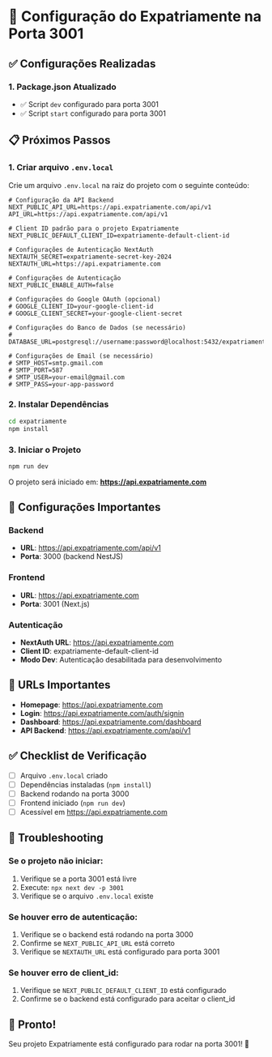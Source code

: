 # 🚀 Configuração do Expatriamente na Porta 3001

## ✅ Configurações Realizadas

### 1. Package.json Atualizado

- ✅ Script `dev` configurado para porta 3001
- ✅ Script `start` configurado para porta 3001

## 📋 Próximos Passos

### 1. Criar arquivo `.env.local`

Crie um arquivo `.env.local` na raiz do projeto com o seguinte conteúdo:

```env
# Configuração da API Backend
NEXT_PUBLIC_API_URL=https://api.expatriamente.com/api/v1
API_URL=https://api.expatriamente.com/api/v1

# Client ID padrão para o projeto Expatriamente
NEXT_PUBLIC_DEFAULT_CLIENT_ID=expatriamente-default-client-id

# Configurações de Autenticação NextAuth
NEXTAUTH_SECRET=expatriamente-secret-key-2024
NEXTAUTH_URL=https://api.expatriamente.com

# Configurações de Autenticação
NEXT_PUBLIC_ENABLE_AUTH=false

# Configurações do Google OAuth (opcional)
# GOOGLE_CLIENT_ID=your-google-client-id
# GOOGLE_CLIENT_SECRET=your-google-client-secret

# Configurações do Banco de Dados (se necessário)
# DATABASE_URL=postgresql://username:password@localhost:5432/expatriamente

# Configurações de Email (se necessário)
# SMTP_HOST=smtp.gmail.com
# SMTP_PORT=587
# SMTP_USER=your-email@gmail.com
# SMTP_PASS=your-app-password
```

### 2. Instalar Dependências

```bash
cd expatriamente
npm install
```

### 3. Iniciar o Projeto

```bash
npm run dev
```

O projeto será iniciado em: **https://api.expatriamente.com**

## 🔧 Configurações Importantes

### Backend

- **URL**: https://api.expatriamente.com/api/v1
- **Porta**: 3000 (backend NestJS)

### Frontend

- **URL**: https://api.expatriamente.com
- **Porta**: 3001 (Next.js)

### Autenticação

- **NextAuth URL**: https://api.expatriamente.com
- **Client ID**: expatriamente-default-client-id
- **Modo Dev**: Autenticação desabilitada para desenvolvimento

## 🎯 URLs Importantes

- **Homepage**: https://api.expatriamente.com
- **Login**: https://api.expatriamente.com/auth/signin
- **Dashboard**: https://api.expatriamente.com/dashboard
- **API Backend**: https://api.expatriamente.com/api/v1

## ✅ Checklist de Verificação

- [ ] Arquivo `.env.local` criado
- [ ] Dependências instaladas (`npm install`)
- [ ] Backend rodando na porta 3000
- [ ] Frontend iniciado (`npm run dev`)
- [ ] Acessível em https://api.expatriamente.com

## 🚨 Troubleshooting

### Se o projeto não iniciar:

1. Verifique se a porta 3001 está livre
2. Execute: `npx next dev -p 3001`
3. Verifique se o arquivo `.env.local` existe

### Se houver erro de autenticação:

1. Verifique se o backend está rodando na porta 3000
2. Confirme se `NEXT_PUBLIC_API_URL` está correto
3. Verifique se `NEXTAUTH_URL` está configurado para porta 3001

### Se houver erro de client_id:

1. Verifique se `NEXT_PUBLIC_DEFAULT_CLIENT_ID` está configurado
2. Confirme se o backend está configurado para aceitar o client_id

## 🎉 Pronto!

Seu projeto Expatriamente está configurado para rodar na porta 3001! 🚀
